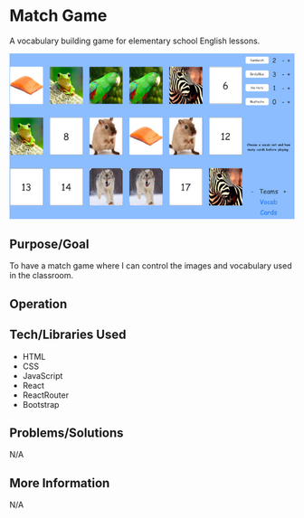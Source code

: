 # Match Game
A vocabulary building game for elementary school English lessons.

![Screenshot](screenshot.jpg)

## Purpose/Goal
To have a match game where I can control the images and vocabulary used in the classroom.

## Operation

## Tech/Libraries Used
* HTML
* CSS
* JavaScript
* React
* ReactRouter
* Bootstrap

## Problems/Solutions
N/A

## More Information
N/A
